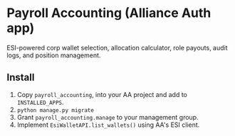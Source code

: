 # Payroll Accounting (Alliance Auth app)

ESI-powered corp wallet selection, allocation calculator, role payouts, audit logs, and position management.

## Install
1. Copy `payroll_accounting`, into your AA project and add to `INSTALLED_APPS`.
2. `python manage.py migrate`
3. Grant `payroll_accounting.manage` to your management group.
4. Implement `EsiWalletAPI.list_wallets()` using AA's ESI client.